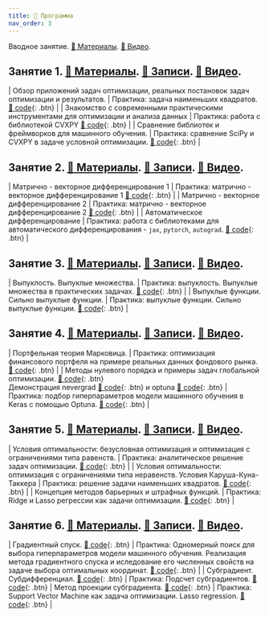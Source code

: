 ```yaml
---
title: 🚀 Программа
nav_order: 3
---
```


Вводное занятие. [📄 Материалы](/presentations/intro_info.pdf). [📼 Видео](https://youtu.be/3ZQ--J2cCag).

## Занятие 1. [📄 Материалы](/presentations/1.pdf). [📝 Записи](/notes/1.pdf). [📼 Видео](https://youtu.be/H1e_pbCueEQ).

| Обзор приложений задач оптимизации, реальных постановок задач оптимизации и результатов.    | Практика: задача наименьших квадратов. [🐍 code](https://colab.research.google.com/github/MerkulovDaniil/sber219/blob/main/notebooks/1_1.ipynb){: .btn}      |
| Знакомство с современными практическими инструментами для оптимизации и анализа данных   | Практика: работа с библиотекой CVXPY [🐍 code](https://colab.research.google.com/github/MerkulovDaniil/sber219/blob/main/notebooks/1_2.ipynb){: .btn}      |
| Сравнение библиотек и фреймворков для машинного обучения.         | Практика: сравнение SciPy и CVXPY в задаче условной оптимизации. [🐍 code](https://colab.research.google.com/github/MerkulovDaniil/sber219/blob/main/notebooks/1_3.ipynb){: .btn}         |

## Занятие 2. [📄 Материалы](/presentations/2.pdf). [📝 Записи](/notes/2.pdf). [📼 Видео](https://youtu.be/ZJZz7yrfMbo).

| Матрично - векторное дифференцирование 1    | Практика: матрично - векторное дифференцирование 1 [🐍 code](https://colab.research.google.com/github/MerkulovDaniil/sber219/blob/main/notebooks/2_1.ipynb){: .btn}      |
| Матрично - векторное дифференцирование 2    | Практика: матрично - векторное дифференцирование 2 [🐍 code](https://colab.research.google.com/github/MerkulovDaniil/sber219/blob/main/notebooks/2_2.ipynb){: .btn}      |
| Автоматическое дифференцирование       | Практика: работа с библиотеками для автоматического дифференцирования - `jax`, `pytorch`, `autograd`.  [🐍 code](https://colab.research.google.com/github/MerkulovDaniil/sber219/blob/main/notebooks/2_3.ipynb){: .btn}         |

## Занятие 3. [📄 Материалы](/presentations/3.pdf). [📝 Записи](/notes/3.pdf). [📼 Видео](https://drive.google.com/drive/u/1/folders/1Ut2TwZxkpqLnCsHh6jT46BBPsk-Bh5k9).

| Выпуклость. Выпуклые множества.   | Практика: выпуклость. Выпуклые множества в практических задачах. [🐍 code](https://colab.research.google.com/github/MerkulovDaniil/sber219/blob/main/notebooks/3_1.ipynb){: .btn}      |
| Выпуклые функции. Сильно выпуклые функции.    | Практика: выпуклые функции. Сильно выпуклые функции. [🐍 code](https://colab.research.google.com/github/MerkulovDaniil/sber219/blob/main/notebooks/3_2.ipynb){: .btn}      |

## Занятие 4. [📄 Материалы](/presentations/4.pdf). [📝 Записи](/notes/4.pdf). [📼 Видео](https://drive.google.com/drive/u/0/folders/1DqFwPGAOzLDvuk2y1FiKbid2gjhJ3X5j).

| Портфельная теория Марковица. | Практика: оптимизация финансового портфеля на примере реальных данных фондового рынка.  [🐍 code](https://colab.research.google.com/github/MerkulovDaniil/sber219/blob/main/notebooks/4_1.ipynb){: .btn} |
| Методы нулевого порядка и примеры задач глобальной оптимизации.  [🐍 code](https://colab.research.google.com/github/MerkulovDaniil/sber219/blob/main/notebooks/4_01.ipynb){: .btn} <br /> Демонстрация nevergrad  [🐍 code](https://colab.research.google.com/github/MerkulovDaniil/sber219/blob/main/notebooks/4_02.ipynb){: .btn} и optuna  [🐍 code](https://colab.research.google.com/github/MerkulovDaniil/sber219/blob/main/notebooks/4_03.ipynb){: .btn} | Практика: подбор гиперпараметров модели машинного обучения в Keras с помощью Optuna. [🐍 code](https://colab.research.google.com/github/MerkulovDaniil/sber219/blob/main/notebooks/4_2.ipynb){: .btn}      |

## Занятие 5. [📄 Материалы](/presentations/5.pdf). [📝 Записи](/notes/5.pdf). [📼 Видео](https://drive.google.com/drive/u/1/folders/1_y_XKJe19hSsUDYGiYLyfHtns-nsWrRo).

| Условия оптимальности: безусловная оптимизация и оптимизация с ограничениями типа равенств. | Практика: аналитическое решение задач оптимизации.  [🐍 code](https://colab.research.google.com/github/MerkulovDaniil/sber219/blob/main/notebooks/5_1.ipynb){: .btn} |
| Условия оптимальности: оптимизация с ограничениями типа неравенств. Условия Каруша-Куна-Таккера | Практика: решение задачи наименьших квадратов. [🐍 code](https://colab.research.google.com/github/MerkulovDaniil/sber219/blob/main/notebooks/5_2.ipynb){: .btn}      |
| Концепция методов барьерных и штрафных функций.  | Практика: Ridge и Lasso регрессии как задачи оптимизации. [🐍 code](https://colab.research.google.com/github/MerkulovDaniil/sber219/blob/main/notebooks/5_3.ipynb){: .btn}      |

## Занятие 6. [📄 Материалы](/presentations/6.pdf). [📝 Записи](/notes/6.pdf). [📼 Видео]().

| Градиентный спуск. [🐍 code](https://colab.research.google.com/github/MerkulovDaniil/sber219/blob/main/notebooks/6_01.ipynb){: .btn} | Практика: Одномерный поиск для выбора гиперпараметров модели машинного обучения. Реализация метода градиентного спуска и иследование его численных свойств на задаче выбора оптимальных координат. [🐍 code](https://colab.research.google.com/github/MerkulovDaniil/sber219/blob/main/notebooks/6_1.ipynb){: .btn} |
| Субградиент. Субдифференциал.  [🐍 code](https://colab.research.google.com/github/MerkulovDaniil/sber219/blob/main/notebooks/6_02.ipynb){: .btn} | Практика: Подсчет субградиентов. [🐍 code](https://colab.research.google.com/github/MerkulovDaniil/sber219/blob/main/notebooks/6_2.ipynb){: .btn}
| Метод проекции субградиента. [🐍 code](https://colab.research.google.com/github/MerkulovDaniil/sber219/blob/main/notebooks/6_03.ipynb){: .btn} | Практика: Support Vector Machine как задача оптимизации. Lasso regression. [🐍 code](https://colab.research.google.com/github/MerkulovDaniil/sber219/blob/main/notebooks/6_3.ipynb){: .btn} |
